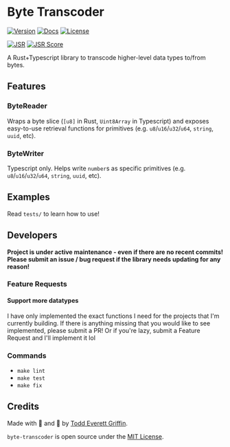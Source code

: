 # Byte Transcoder

[![Version](https://img.shields.io/crates/v/byte-transcoder)](https://crates.io/crates/byte-transcoder)
[![Docs](https://docs.rs/byte-transcoder/badge.svg)](https://docs.rs/byte-transcoder)
[![License](https://img.shields.io/crates/l/byte-transcoder)](https://crates.io/crates/byte-transcoder)

[![JSR](https://jsr.io/badges/@todd/byte-transcoder)](https://jsr.io/@todd/byte-transcoder)
[![JSR Score](https://jsr.io/badges/@todd/byte-transcoder/score)](https://jsr.io/@todd/byte-transcoder)

A Rust+Typescript library to transcode higher-level data types to/from bytes.

## Features

### ByteReader

Wraps a byte slice (`[u8]` in Rust, `Uint8Array` in Typescript) and exposes
easy-to-use retrieval functions for primitives (e.g. `u8`/`u16`/`u32`/`u64`,
`string`, `uuid`, etc).

### ByteWriter

Typescript only. Helps write `number`s as specific primitives (e.g. `u8`/`u16`/`u32`/`u64`, `string`, `uuid`, etc).

## Examples

Read `tests/` to learn how to use!

## Developers

**Project is under active maintenance - even if there are no recent commits!
Please submit an issue / bug request if the library needs updating for any
reason!**

### Feature Requests

#### Support more datatypes

I have only implemented the exact functions I need for the projects that I'm
currently building. If there is anything missing that you would like to see
implemented, please submit a PR! Or if you're lazy, submit a Feature Request and
I'll implement it lol

### Commands

- `make lint`
- `make test`
- `make fix`

## Credits

Made with 🤬 and 🥲 by [Todd Everett Griffin](https://www.toddgriffin.me/).

`byte-transcoder` is open source under the
[MIT License](https://github.com/goddtriffin/byte-transcoder/blob/main/LICENSE).
